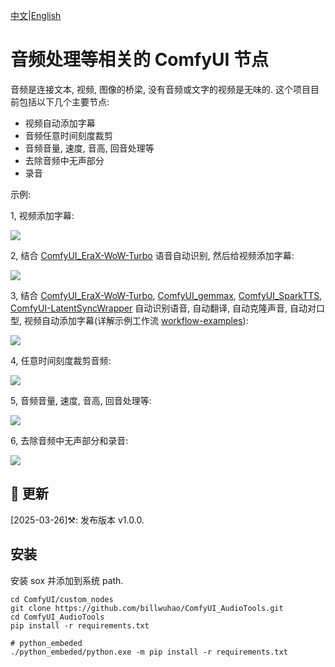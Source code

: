 [中文](README-CN.md)|[English](README.md)

# 音频处理等相关的 ComfyUI 节点

音频是连接文本, 视频, 图像的桥梁, 没有音频或文字的视频是无味的. 这个项目目前包括以下几个主要节点:
- 视频自动添加字幕
- 音频任意时间刻度裁剪
- 音频音量, 速度, 音高, 回音处理等
- 去除音频中无声部分
- 录音

示例:

1, 视频添加字幕:

![](https://github.com/billwuhao/ComfyUI_AudioTools/blob/main/images/2025-03-25_14-00-28.png)

2, 结合 [ComfyUI_EraX-WoW-Turbo](https://github.com/billwuhao/ComfyUI_EraX-WoW-Turbo) 语音自动识别, 然后给视频添加字幕:

![](https://github.com/billwuhao/ComfyUI_AudioTools/blob/main/images/2025-03-25_13-33-54.png)

3, 结合 [ComfyUI_EraX-WoW-Turbo](https://github.com/billwuhao/ComfyUI_EraX-WoW-Turbo), [ComfyUI_gemmax](https://github.com/billwuhao/ComfyUI_gemmax), [ComfyUI_SparkTTS](https://github.com/billwuhao/ComfyUI_SparkTTS), [ComfyUI-LatentSyncWrapper](https://github.com/ShmuelRonen/ComfyUI-LatentSyncWrapper) 自动识别语音, 自动翻译, 自动克隆声音, 自动对口型, 视频自动添加字幕(详解示例工作流 [workflow-examples](./workflow-examples)):

![](https://github.com/billwuhao/ComfyUI_AudioTools/blob/main/images/20250326001631.png)

4, 任意时间刻度裁剪音频:

![](https://github.com/billwuhao/ComfyUI_AudioTools/blob/main/images/2025-03-25_13-14-52.png)

5, 音频音量, 速度, 音高, 回音处理等:

![](https://github.com/billwuhao/ComfyUI_AudioTools/blob/main/images/2025-03-25_13-02-40.png)

6, 去除音频中无声部分和录音:

![](https://github.com/billwuhao/ComfyUI_AudioTools/blob/main/images/2025-03-25_13-20-30.png)

## 📣 更新

[2025-03-26]⚒️: 发布版本 v1.0.0. 

## 安装

安装 sox 并添加到系统 path.

```
cd ComfyUI/custom_nodes
git clone https://github.com/billwuhao/ComfyUI_AudioTools.git
cd ComfyUI_AudioTools
pip install -r requirements.txt

# python_embeded
./python_embeded/python.exe -m pip install -r requirements.txt
```

